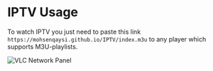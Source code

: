 # IPTV Usage

To watch IPTV you just need to paste this link `https://mohsenqaysi.github.io/IPTV/index.m3u` to any player which supports M3U-playlists. 

![VLC Network Panel](.readme/preview.png)
